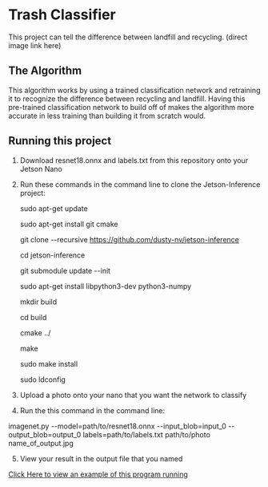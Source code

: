 # Trash Classifier

This project can tell the difference between landfill and recycling.
(direct image link here)

## The Algorithm

This algorithm works by using a trained classification network and retraining it to recognize the difference between recycling and landfill. Having this pre-trained classification network to build off of makes the algorithm more accurate in less training than building it from scratch would.

## Running this project

1. Download resnet18.onnx and labels.txt from this repository onto your Jetson Nano
2. Run these commands in the command line to clone the Jetson-Inference project:

   sudo apt-get update
   
   sudo apt-get install git cmake
   
   git clone --recursive https://github.com/dusty-nv/jetson-inference
   
   cd jetson-inference
   
   git submodule update --init
   
   sudo apt-get install libpython3-dev python3-numpy
   
   mkdir build
   
   cd build
   
   cmake ../
   
   make
   
   sudo make install
   
   sudo ldconfig

4. Upload a photo onto your nano that you want the network to classify
5. Run the this command in the command line:

imagenet.py --model=path/to/resnet18.onnx --input_blob=input_0 --output_blob=output_0 labels=path/to/labels.txt path/to/photo name_of_output.jpg

5. View your result in the output file that you named

[Click Here to view an example of this program running](https://github.com/CharlotteBronstein/TrashClass/files/12142750/Screen.Recording.2023-07-23.at.9.02.17.PM.zip)

